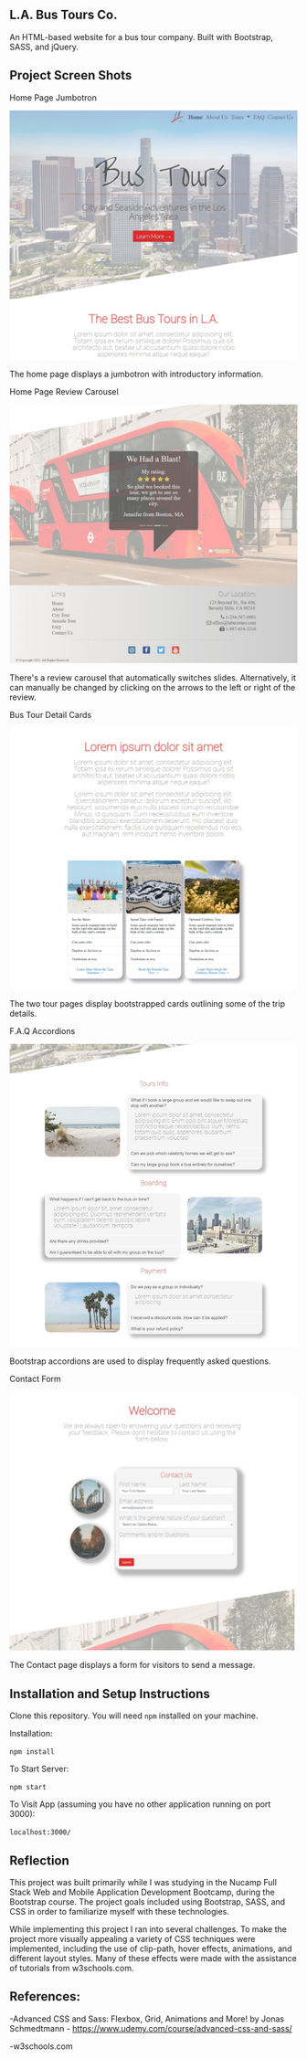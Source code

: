 ## L.A. Bus Tours Co.

An HTML-based website for a bus tour company. Built with Bootstrap, SASS, and jQuery.

## Project Screen Shots 



Home Page Jumbotron

![Home Page Jumbotron](img/img-readme/bus-home-jumbotron.jpeg "The home page displays a jumbotron with introductory information.")

The home page displays a jumbotron with introductory information.



Home Page Review Carousel

![Home Page Review Carousel](img/img-readme/bus-home-review-carousel.jpeg "There's a review carousel that automatically switches slides. Alternatively, it can manually be changed by clicking on the arrows to the left or right of the review.")

There's a review carousel that automatically switches slides. Alternatively, it can manually be changed by clicking on the arrows to the left or right of the review.



Bus Tour Detail Cards

![Bus Tour Detail Cards](img/img-readme/bus-tour-cards.jpeg "The two tour pages display bootstrapped cards outlining some of the trip details.")

The two tour pages display bootstrapped cards outlining some of the trip details.



F.A.Q Accordions

![F.A.Q Accordions](img/img-readme/bus-faq-accordions.jpeg "Bootstrap accordions are used to display frequently asked questions.")

Bootstrap accordions are used to display frequently asked questions.



Contact Form

![Contact Form](img/img-readme/bus-form.jpeg "The Contact page displays a form for visitors to send a message.")

The Contact page displays a form for visitors to send a message.



## Installation and Setup Instructions

Clone this repository. You will need `npm` installed on your machine.  

Installation:

`npm install`   

To Start Server:

`npm start`  

To Visit App (assuming you have no other application running on port 3000):

`localhost:3000/`  

## Reflection 

This project was built primarily while I was studying in the Nucamp Full Stack Web and Mobile Application Development Bootcamp, during the Bootstrap course. The project goals included using Bootstrap, SASS, and CSS in order to familiarize myself with these technologies. 

While implementing this project I ran into several challenges. To make the project more visually appealing a variety of CSS techniques were implemented, including the use of clip-path, hover effects, animations, and different layout styles. Many of these effects were made with the assistance of tutorials from w3schools.com. 


## References:

-Advanced CSS and Sass: Flexbox, Grid, Animations and More! by Jonas Schmedtmann - https://www.udemy.com/course/advanced-css-and-sass/ 

-w3schools.com 
